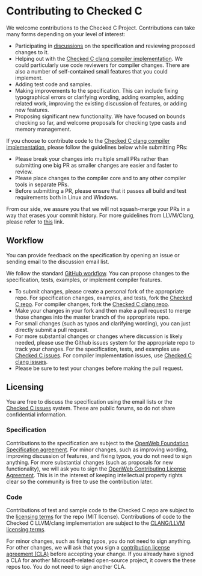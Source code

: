 # Contributing to Checked C

We welcome contributions to the Checked C Project.  Contributions can take many forms depending
on your level of interest:

* Participating in [discussions](https://github.com/microsoft/checkedc/discussions)
  on the specification and reviewing proposed changes to it.
* Helping out with the [Checked C clang compiler implementation](https://github.com/Microsoft/checkedc-clang). We could
 particularly use code reviewers for compiler changes.  There are also a number of self-contained small features that 
 you could implement.
 * Adding test code and samples.
* Making improvements to the specification.  This can include fixing typographical errors or
clarifying wording, adding examples, adding related work, improving the existing discussion of features, or adding new features.
* Proposing significant new functionality.  We have focused on bounds checking so far, and welcome proposals
for checking type casts and memory management.

If you choose to contribute code to the [Checked C clang compiler implementation](https://github.com/Microsoft/checkedc-clang),
please follow the guidelines below while submitting PRs:
- Please break your changes into multiple small PRs rather than submitting one big PR as smaller changes are easier and faster to review.
- Please place changes to the compiler core and to any other compiler tools in separate PRs.
- Before submitting a PR, please ensure that it passes all build and test requirements both in Linux and Windows.

From our side, we assure you that we will not squash-merge your PRs in a way that erases your commit history.
For more guidelines from LLVM/Clang, please refer to [this](https://llvm.org/docs/Contributing.html) link.

## Workflow

You can provide feedback on the specification by opening an issue or sending email to the discussion email list.  

We follow the standard [GitHub workflow](https://guides.github.com/introduction/flow/).  You can propose changes
to the specification, tests, examples, or implement compiler features.

 - To submit changes, please create a personal fork of the appropriate repo.  For specification changes,
   examples, and tests, fork the  [Checked C repo](https://github.com/Microsoft/checkedc).   For compiler
   changes, fork the [Checked C clang repo](https://github.com/Microsoft/checkedc-clang).
-  Make your changes in  your fork and then make a pull request to merge those changes into  the master branch of the appropriate
   repo.
 - For small changes (such as typos and clarifying wording), you can just directly submit a pull request.
 - For more substantial changes or changes where discussion is likely needed, please use the Github issues 
   system for the appropriate repo to track your changes.   For the specification, tests, and examples use
 [Checked C issues](https://github.com/Microsoft/checkedc/issues).
   For compiler implementation issues, use [Checked C clang issues](https://github.com/Microsoft/checkedc-clang/issues). 
 - Please be sure to test your changes before making the pull request. 

## Licensing

You are free to discuss the specification using the email lists or the
[Checked C issues](https://github.com/Microsoft/checkedc/issues) system. These are public forums, so do not
share confidential information.

### Specification
Contributions to the specification are subject to the 
[OpenWeb Foundation Specification agreement](http://www.openwebfoundation.org/legal/the-owf-1-0-agreements/owfa-1-0). 
For minor changes, such as 
improving wording, improving discussion of features, and fixing typos, you do not need to sign anything. 
For more substantial changes (such as proposals for new functionality), we will ask you to sign the
[OpenWeb Contributing License Agreement](http://www.openwebfoundation.org/legal/the-owf-1-0-agreements/owf-contributor-license-agreement-1-0---copyright-and-patent).
This is in the interest of keeping intellectual property rights clear so the community is free
to use the contribution later.

### Code

Contributions of test and sample code to the Checked C repo are subject to the
[licensing terms](https://github.com/Microsoft/CheckedC/blob/master/LICENSE.TXT)
for the repo (MIT license).  Contributions of code to the Checked C LLVM/clang implementation are
subject to the [CLANG/LLVM licensing terms](https://github.com/microsoft/checkedc-clang/blob/master/clang/LICENSE.TXT).

For minor changes, such as fixing typos, you do not need to sign anything. For other changes, we will ask that you 
sign a [contribution license agreement (CLA)](https://cla.microsoft.com/) before accepting your change. 
If you already have signed a CLA for another Microsoft-related open-source project, it covers the these repos too.
You do not need to sign another CLA.

